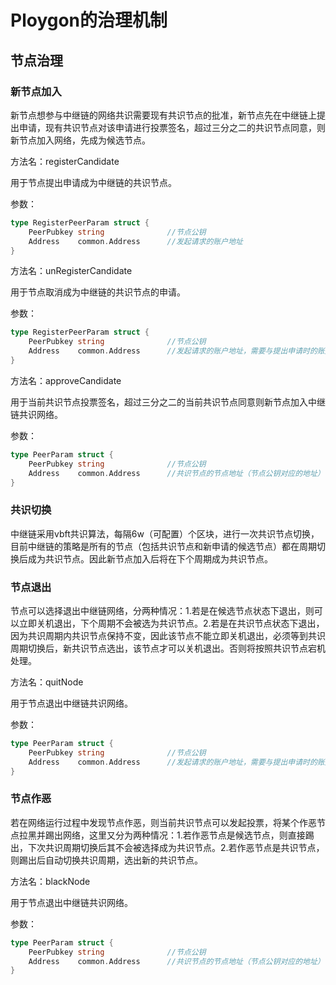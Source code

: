 # Ploygon的治理机制

## 节点治理

### 新节点加入

新节点想参与中继链的网络共识需要现有共识节点的批准，新节点先在中继链上提出申请，现有共识节点对该申请进行投票签名，超过三分之二的共识节点同意，则新节点加入网络，先成为候选节点。

方法名：registerCandidate

用于节点提出申请成为中继链的共识节点。

参数：

```go
type RegisterPeerParam struct {
	PeerPubkey string              //节点公钥
	Address    common.Address      //发起请求的账户地址
}
```

方法名：unRegisterCandidate

用于节点取消成为中继链的共识节点的申请。

参数：

```go
type RegisterPeerParam struct {
	PeerPubkey string              //节点公钥
	Address    common.Address      //发起请求的账户地址，需要与提出申请时的账户地址一致
}
```

方法名：approveCandidate

用于当前共识节点投票签名，超过三分之二的当前共识节点同意则新节点加入中继链共识网络。

参数：

```go
type PeerParam struct {
	PeerPubkey string              //节点公钥
	Address    common.Address      //共识节点的节点地址（节点公钥对应的地址）
}
```

### 共识切换

中继链采用vbft共识算法，每隔6w（可配置）个区块，进行一次共识节点切换，目前中继链的策略是所有的节点（包括共识节点和新申请的候选节点）都在周期切换后成为共识节点。因此新节点加入后将在下个周期成为共识节点。

### 节点退出

节点可以选择退出中继链网络，分两种情况：1.若是在候选节点状态下退出，则可以立即关机退出，下个周期不会被选为共识节点。2.若是在共识节点状态下退出，因为共识周期内共识节点保持不变，因此该节点不能立即关机退出，必须等到共识周期切换后，新共识节点选出，该节点才可以关机退出。否则将按照共识节点宕机处理。

方法名：quitNode

用于节点退出中继链共识网络。

参数：

```go
type PeerParam struct {
	PeerPubkey string              //节点公钥
	Address    common.Address      //发起请求的账户地址，需要与提出申请时的账户地址一致
}
```

### 节点作恶

若在网络运行过程中发现节点作恶，则当前共识节点可以发起投票，将某个作恶节点拉黑并踢出网络，这里又分为两种情况：1.若作恶节点是候选节点，则直接踢出，下次共识周期切换后其不会被选择成为共识节点。2.若作恶节点是共识节点，则踢出后自动切换共识周期，选出新的共识节点。

方法名：blackNode

用于节点退出中继链共识网络。

参数：

```go
type PeerParam struct {
	PeerPubkey string              //节点公钥
	Address    common.Address      //共识节点的节点地址（节点公钥对应的地址）
}
```
